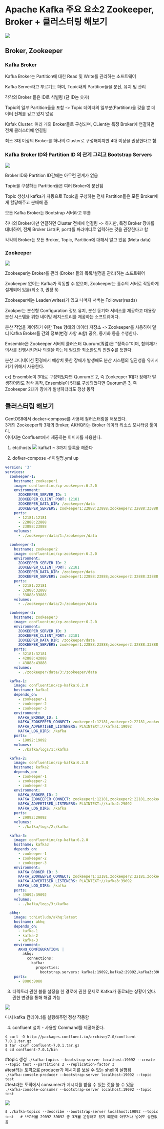 # Apache Kafka 주요 요소2 Zookeeper, Broker + 클러스터링 해보기

![](https://velog.velcdn.com/images/kidae92/post/a642368e-df63-4d4e-80d3-1b3c3f8d58b9/image.png)

## Broker, Zookeeper

### Kafka Broker
Kafka Broker는 Partition에 대한 Read 및 Write를 관리하는 소프트웨어
  
Kafka Server라고 부르기도 하며, Topic내의 Partition들을 분산, 유지 및 관리
  
각각의 Broker 들은 ID로 식별됨 (단 ID는 숫자)
  
Topic의 일부 Partition들을 포함 -> Topic 데이터의 일부분(Partition)을 갖을 뿐 데이터 전체를 갖고 있지 않음

Kafak Cluster: 여러 개의 Broker들로 구성되며, CLient는 특정 Broker에 연결하면 전체 클러스터에 연결됨
  
최소 3대 이상의 Broker를 하나의 Cluster로 구성해야지만 4대 이상을 권장한다고 함

### Kafka Broker ID와 Partition ID 의 관계 그리고 Bootstrap Servers

![](https://velog.velcdn.com/images%2Fkidae92%2Fpost%2Fd5fd952d-80a8-4cd3-8ccb-cc97835c83e5%2Fimage.png)

Broker ID와 Partition ID간에는 아무런 관계가 없음
  
Topic을 구성하는 Partition들은 여러 Broker에 분산됨
  
Topic 생성시 kafka가 자동으로 Topic을 구성하는 전체 Partition들은 모든 Broker에게 할당해주고 분배해 줌
  
모든 Kafka Broker는 Bootstrap 서버라고 부름
  
하나의 Broker에만 연결하면 Cluster 전체에 연결됨 -> 하지만, 특정 Broker 장애를 대비하여, 전체 Broker List(IP, port)를 파라미터로 입력하는 것을 권장한다고 함
  
각각의 Broker는 모든 Broker, Topic, Partition에 대해서 알고 있음 (Meta data)

### Zookeeper
![](https://velog.velcdn.com/images%2Fkidae92%2Fpost%2F3a1d0069-8701-425d-9357-f4adedccd63d%2Fimage.png)

Zookeeper는 Broker를 관리 (Broker 들의 목록/설정을 관리)하는 소프트웨어
  
Zookeeper 없이는 Kafka가 작동할 수 없으며, Zookeeper는 홀수의 서버로 작동하게 설계되어 있음(최소 3, 권장 5)
  
Zookeeper에는 Leader(writes)가 있고 나머지 서버는 Follower(reads)
  
Zookper는 분산형 Configuration 정보 유지, 분산 동기화 서비스를 제공하고 대용량 분산 시스템을 위한 네이밍 레지스트리를 제공하는 소프트웨어다.
  
분산 작업을 제어하기 위한 Tree 형태의 데이터 저장소 -> Zookeeper를 사용하여 멀티 Kafka Broker들 간의 정보(변경 사항 포함) 공유, 동기화 등을 수행한다.
  
Ensemble은 Zookeeper 서버의 클러스터 Quorum(쿼럼)은 "정족수"이며, 합의체가 의사를 진행시키거나 의결을 하는데 필요한 최소한도의 인원수를 뜻한다.
  
분산 코디네이션 환경에서 예상치 못한 장애가 발생해도 분산 시스템의 일관성을 유지시키기 위해서 사용한다.
  
ex) Ensemble이 3대로 구성되었다면 Quorum은 2, 즉 Zookeeper 1대가 장애가 발생하더라도 정삭 동작, Ensemble이 5대로 구성되었다면 Quorum은 3, 즉 Zookeeper 2대가 장애가 발생하더라도 정상 동작

## 클러스터링 해보기
CentOS8에서 docker-compose를 사용해 컬러스터링을 해보았다.  
3개의 Zookeeper와 3개의 Broker, AKHQ라는 Broker 데이터 리소스 모니터링 툴이다.  
이미지는 Confluent에서 제공하는 이미지를 사용한다.

1. etc/hosts
![](https://velog.velcdn.com/images%2Fkidae92%2Fpost%2Fe4d4b576-a4d3-4b17-a4ec-707d2081a3c3%2Fimage.png)
kafka1 ~ 3까지 등록을 해준다

2. dofker-compose -f 파일명.yml up

```yml
version: '3'
services:
  zookeeper-1:
    hostname: zookeeper1
    image: confluentinc/cp-zookeeper:6.2.0
    environment:
      ZOOKEEPER_SERVER_ID: 1
      ZOOKEEPER_CLIENT_PORT: 12181
      ZOOKEEPER_DATA_DIR: /zookeeper/data
      ZOOKEEPER_SERVERS: zookeeper1:22888:23888;zookeeper2:32888:33888;zookeeper3:42888:43888
    ports:
      - 12181:12181
      - 22888:22888
      - 23888:23888
    volumes:
      - ./zookeeper/data/1:/zookeeper/data

  zookeeper-2:
    hostname: zookeeper2
    image: confluentinc/cp-zookeeper:6.2.0
    environment:
      ZOOKEEPER_SERVER_ID: 2
      ZOOKEEPER_CLIENT_PORT: 22181
      ZOOKEEPER_DATA_DIR: /zookeeper/data
      ZOOKEEPER_SERVERS: zookeeper1:22888:23888;zookeeper2:32888:33888;zookeeper3:42888:43888
    ports:
      - 22181:22181
      - 32888:32888
      - 33888:33888
    volumes:
      - ./zookeeper/data/2:/zookeeper/data

  zookeeper-3:
    hostname: zookeeper3
    image: confluentinc/cp-zookeeper:6.2.0
    environment:
      ZOOKEEPER_SERVER_ID: 3
      ZOOKEEPER_CLIENT_PORT: 32181
      ZOOKEEPER_DATA_DIR: /zookeeper/data
      ZOOKEEPER_SERVERS: zookeeper1:22888:23888;zookeeper2:32888:33888;zookeeper3:42888:43888
    ports:
      - 32181:32181
      - 42888:42888
      - 43888:43888
    volumes:
      - ./zookeeper/data/3:/zookeeper/data

  kafka-1:
    image: confluentinc/cp-kafka:6.2.0
    hostname: kafka1
    depends_on:
      - zookeeper-1
      - zookeeper-2
      - zookeeper-3
    environment:
      KAFKA_BROKER_ID: 1
      KAFKA_ZOOKEEPER_CONNECT: zookeeper1:12181,zookeeper2:22181,zookeeper3:32181
      KAFKA_ADVERTISED_LISTENERS: PLAINTEXT://kafka1:19092
      KAFKA_LOG_DIRS: /kafka
    ports:
      - 19092:19092
    volumes:
      - ./kafka/logs/1:/kafka

  kafka-2:
    image: confluentinc/cp-kafka:6.2.0
    hostname: kafka2
    depends_on:
      - zookeeper-1
      - zookeeper-2
      - zookeeper-3
    environment:
      KAFKA_BROKER_ID: 2
      KAFKA_ZOOKEEPER_CONNECT: zookeeper1:12181,zookeeper2:22181,zookeeper3:32181
      KAFKA_ADVERTISED_LISTENERS: PLAINTEXT://kafka2:29092
      KAFKA_LOG_DIRS: /kafka
    ports:
      - 29092:29092
    volumes:
      - ./kafka/logs/2:/kafka

  kafka-3:
    image: confluentinc/cp-kafka:6.2.0
    hostname: kafka3
    depends_on:
      - zookeeper-1
      - zookeeper-2
      - zookeeper-3
    environment:
      KAFKA_BROKER_ID: 3
      KAFKA_ZOOKEEPER_CONNECT: zookeeper1:12181,zookeeper2:22181,zookeeper3:32181
      KAFKA_ADVERTISED_LISTENERS: PLAINTEXT://kafka3:39092
      KAFKA_LOG_DIRS: /kafka
    ports:
      - 39092:39092
    volumes:
      - ./kafka/logs/3:/kafka

  akhq:
    image: tchiotludo/akhq:latest
    hostname: akhq
    depends_on:
      - kafka-1
      - kafka-2
      - kafka-3
    environment:
      AKHQ_CONFIGURATION: |
        akhq:
          connections:
            kafka:
              properties:
                bootstrap.servers: kafka1:19092,kafka2:29092,kafka3:39092
    ports:
      - 8080:8080
```

3. 디렉토리 권한
볼륨 설정을 한 경로에 권한 문제로 Kafka가 종료되는 상황이 있다. 권한 변경을 통해 해결 가능

![](https://velog.velcdn.com/images%2Fkidae92%2Fpost%2F32f79d6a-8dc2-4d07-a9b8-809dc2a87da9%2Fimage.png)

다시 kafka 컨테이너를 실행해주면 정상 작동함 

4. confluent 설치 - 사용할 Command를 제공해준다.

```
$ curl -O http://packages.confluent.io/archive/7.0/confluent-7.0.1.tar.gz
$ tar -zxvf confluent-7.0.1.tar.gz
$ cd confluent-7.0.1/bin
```

#topic 생성
`./kafka-topics --bootstrap-server localhost:19092 --create --topic test --partitions 2 --replication-factor 3`  
#test라는 토픽으로 producer가 메시지를 보낼 수 있는 shell이 실행됨  
`./kafka-console-producer --bootstrap-server localhost:19092 --topic test`  
#test라는 토픽에서 consumer가 메시지를 받을 수 있는 것을 볼 수 있음  
`./kafka-console-consumer --bootstrap-server localhost:19092 --topic test`  

![](https://velog.velcdn.com/images%2Fkidae92%2Fpost%2F3a82f94e-7c7d-4f85-9db4-79ecae6b96f3%2Fimage.png)

```
$ ./kafka-topics --describe --bootstrap-server localhost:19092 --topic test   # 브로커를 29092 39092 총 3개를 운영하고 있기 떄문에 아무거나 넣어도 상관없음
```